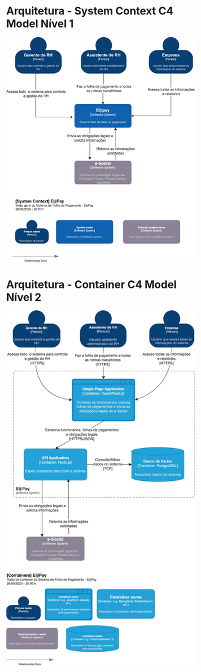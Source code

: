 # Arquitetura - System Context C4 Model Nível 1

![Diagrama da Arquitetura](img/Arq-System-Contest-c4-n1.jpg)

# Arquitetura - Container C4 Model Nível 2

![Diagrama da Arquitetura](img/Arq-Container-c4-n2.jpg)
